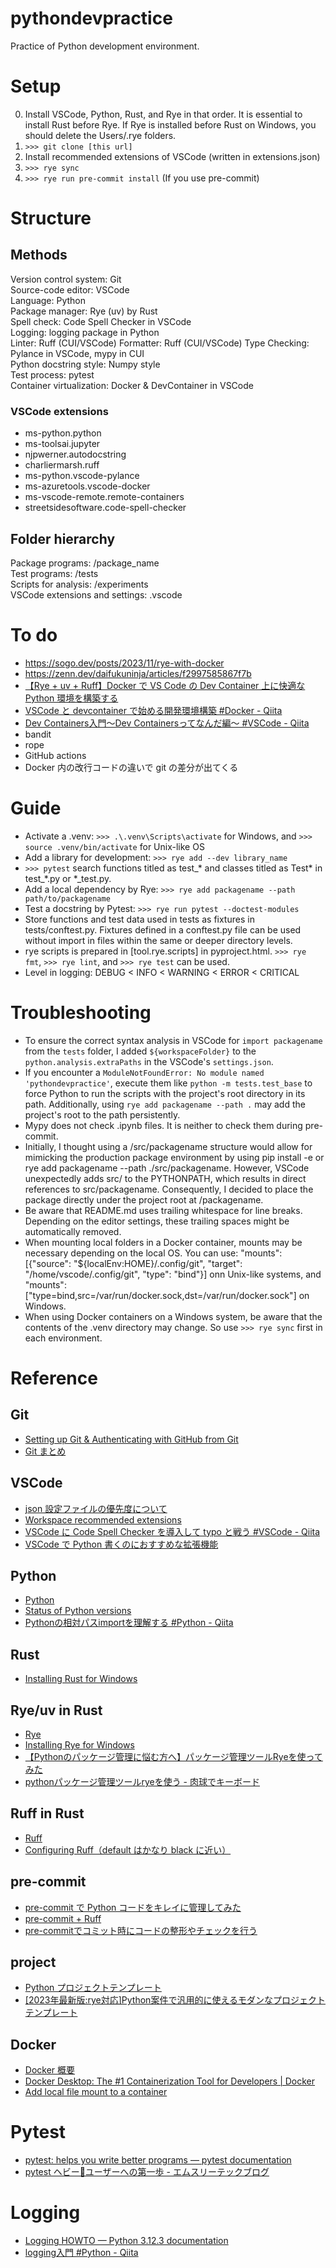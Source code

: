 # pythondevpractice

Practice of Python development environment.

# Setup
0. Install VSCode, Python, Rust, and Rye in that order. It is essential to install Rust before Rye. If Rye is installed before Rust on Windows, you should delete the Users/.rye folders.
1. ```>>> git clone [this url]```
2. Install recommended extensions of VSCode (written in extensions.json)
3. ```>>> rye sync```
4. ```>>> rye run pre-commit install``` (If you use pre-commit)

# Structure
## Methods
Version control system: Git  
Source-code editor: VSCode  
Language: Python  
Package manager: Rye (uv) by Rust  
Spell check: Code Spell Checker in VSCode  
Logging: logging package in Python  
Linter: Ruff  (CUI/VSCode)
Formatter: Ruff  (CUI/VSCode)
Type Checking: Pylance in VSCode, mypy in CUI  
Python docstring style: Numpy style  
Test process: pytest  
Container virtualization: Docker & DevContainer in VSCode

### VSCode extensions
- ms-python.python
- ms-toolsai.jupyter  
- njpwerner.autodocstring  
- charliermarsh.ruff  
- ms-python.vscode-pylance  
- ms-azuretools.vscode-docker  
- ms-vscode-remote.remote-containers  
- streetsidesoftware.code-spell-checker  

## Folder hierarchy
Package programs: /package_name  
Test programs: /tests  
Scripts for analysis: /experiments  
VSCode extensions and settings: .vscode

# To do
- https://sogo.dev/posts/2023/11/rye-with-docker
- https://zenn.dev/daifukuninja/articles/f2997585867f7b  
- [【Rye \+ uv \+ Ruff】Docker で VS Code の Dev Container 上に快適な Python 環境を構築する](https://zenn.dev/dena/articles/rye_python_in_devcontainer)  
- [VSCode と devcontainer で始める開発環境構築 \#Docker \- Qiita](https://qiita.com/haruhikonyan/items/291e1e5413a827fc6d9a)  
- [Dev Containers入門～Dev Containersってなんだ編～ \#VSCode \- Qiita](https://qiita.com/dagamun/items/e8e856f0ee6cf8a457e0)  
- bandit  
- rope  
- GitHub actions  
- Docker 内の改行コードの違いで git の差分が出てくる

# Guide
- Activate a .venv: ```>>> .\.venv\Scripts\activate``` for Windows, and ```>>> source .venv/bin/activate``` for Unix-like OS 
- Add a library for development: ```>>> rye add --dev library_name```
- ```>>> pytest``` search functions titled as test\_\* and classes titled as Test* in test\_\*.py or \*\_test.py. 
- Add a local dependency by Rye: ```>>> rye add packagename --path path/to/packagename```
- Test a docstring by Pytest: ```>>> rye run pytest --doctest-modules```  
- Store functions and test data used in tests as fixtures in tests/conftest.py. Fixtures defined in a conftest.py file can be used without import in files within the same or deeper directory levels.  
- rye scripts is prepared in [tool.rye.scripts] in pyproject.html. ```>>> rye fmt```, ```>>> rye lint```, and ```>>> rye test``` can be used.
- Level in logging: DEBUG < INFO < WARNING < ERROR < CRITICAL

# Troubleshooting
- To ensure the correct syntax analysis in VSCode for `import packagename` from the `tests` folder, I added `${workspaceFolder}` to the `python.analysis.extraPaths` in the VSCode's `settings.json`. 
- If you encounter a `ModuleNotFoundError: No module named 'pythondevpractice'`, execute them like `python -m tests.test_base` to force Python to run the scripts with the project's root directory in its path. Additionally, using `rye add packagename --path .` may add the project's root to the path persistently.  
- Mypy does not check .ipynb files. It is neither to check them during pre-commit.  
- Initially, I thought using a /src/packagename structure would allow for mimicking the production package environment by using pip install -e or rye add packagename --path ./src/packagename. However, VSCode unexpectedly adds src/ to the PYTHONPATH, which results in direct references to src/packagename. Consequently, I decided to place the package directly under the project root at /packagename.   
- Be aware that README.md uses trailing whitespace for line breaks. Depending on the editor settings, these trailing spaces might be automatically removed.  
- When mounting local folders in a Docker container, mounts may be necessary depending on the local OS. You can use: "mounts": [{"source": "${localEnv:HOME}/.config/git", "target": "/home/vscode/.config/git", "type": "bind"}] onn Unix-like systems, and "mounts": ["type=bind,src=/var/run/docker.sock,dst=/var/run/docker.sock"] on Windows.  
- When using Docker containers on a Windows system, be aware that the contents of the .venv directory may change. So use ```>>> rye sync``` first in each environment.  


# Reference

## Git
- [Setting up Git & Authenticating with GitHub from Git](https://docs.github.com/en/get-started/getting-started-with-git/set-up-git)
- [Git まとめ](https://qiita.com/gold-kou/items/7f6a3b46e2781b0dd4a0)


## VSCode
- [json 設定ファイルの優先度について](https://qiita.com/tabo_dev/items/df7e5b1b0d7c336af124)
- [Workspace recommended extensions](https://code.visualstudio.com/docs/editor/extension-marketplace#_workspace-recommended-extensions)
- [VSCode に Code Spell Checker を導入して typo と戦う \#VSCode \- Qiita](https://qiita.com/diescake/items/98c5a099e85775cd917d)  
- [VSCode で Python 書くのにおすすめな拡張機能](https://qiita.com/nanato12/items/ddf26487eb30714251c3)  

## Python
- [Python](https://www.python.org/)
- [Status of Python versions](https://devguide.python.org/versions/)
- [Pythonの相対パスimportを理解する \#Python \- Qiita](https://qiita.com/u943425f/items/bd94a30b52c9296e942d)

## Rust
- [Installing Rust for Windows](https://www.rust-lang.org/tools/install)

## Rye/uv in Rust
- [Rye](https://github.com/astral-sh/rye)
- [Installing Rye for Windows](https://rye-up.com/guide/installation/#installing-rye)
- [【Pythonのパッケージ管理に悩む方へ】パッケージ管理ツールRyeを使ってみた](https://dev.classmethod.jp/articles/get-start-rye-python/)
- [pythonパッケージ管理ツールryeを使う - 肉球でキーボード](https://nsakki55.hatenablog.com/entry/2023/05/29/013658)

## Ruff in Rust
- [Ruff](https://github.com/astral-sh/ruff)
- [Configuring Ruff（default はかなり black に近い）](https://docs.astral.sh/ruff/configuration/)

## pre-commit
- [pre-commit で Python コードをキレイに管理してみた](https://zenn.dev/fikastudio/articles/73c226000f9a0a)
- [pre-commit + Ruff](https://zenn.dev/nowa0402/articles/79aaeb8db5731c)
- [pre\-commitでコミット時にコードの整形やチェックを行う](https://zenn.dev/yiskw713/articles/3c3b4022f3e3f22d276d)

## project
- [Python プロジェクトテンプレート](https://zenn.dev/tk_resilie/articles/python_my_best_project)
- [\[2023年最新版:rye対応\]Python案件で汎用的に使えるモダンなプロジェクトテンプレート](https://zenn.dev/tk_resilie/articles/python_my_best_project)  

## Docker
- [Docker 概要](https://qiita.com/etaroid/items/b1024c7d200a75b992fc)
- [Docker Desktop: The \#1 Containerization Tool for Developers \| Docker](https://www.docker.com/products/docker-desktop/)
- [Add local file mount to a container](https://code.visualstudio.com/remote/advancedcontainers/add-local-file-mount)

# Pytest
- [pytest: helps you write better programs — pytest documentation](https://docs.pytest.org/en/8.0.x/)
- [pytest ヘビー🐍ユーザーへの第一歩 \- エムスリーテックブログ](https://www.m3tech.blog/entry/pytest-summary)

# Logging
- [Logging HOWTO — Python 3\.12\.3 documentation](https://docs.python.org/3/howto/logging.html)  
- [logging入門 \#Python \- Qiita](https://qiita.com/knknkn1162/items/87b1153c212b27bd52b4)  

